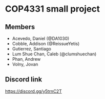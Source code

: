 # COP4331 small project

## Members
- Acevedo, Daniel (@DA1030)
- Cobble, Addison (@ReissueYetis)
- Gutierrez, Santiago
- Lum Shue Chan, Caleb (@clumshuechan)
- Phan, Andrew
- Volny, Jovan

## Discord link
https://discord.gg/y5trnC2T

